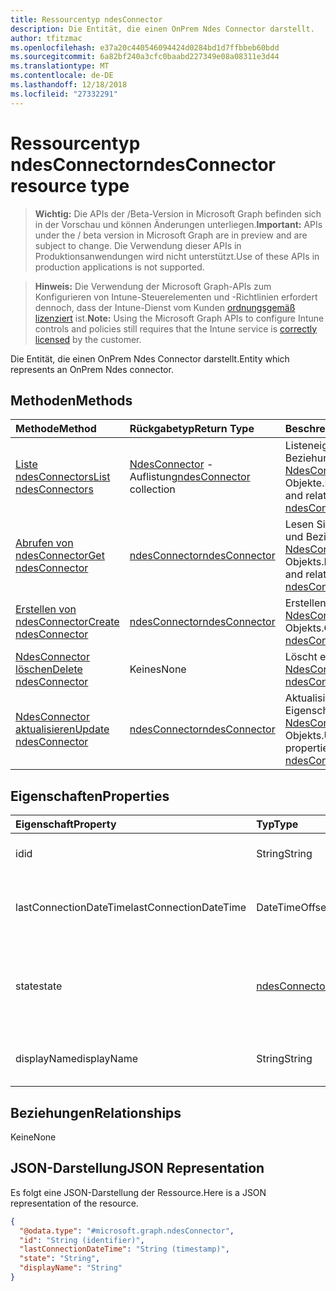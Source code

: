 ```yaml
---
title: Ressourcentyp ndesConnector
description: Die Entität, die einen OnPrem Ndes Connector darstellt.
author: tfitzmac
ms.openlocfilehash: e37a20c440546094424d0284bd1d7ffbbeb60bdd
ms.sourcegitcommit: 6a82bf240a3cfc0baabd227349e08a08311e3d44
ms.translationtype: MT
ms.contentlocale: de-DE
ms.lasthandoff: 12/18/2018
ms.locfileid: "27332291"
---
```

# <a name="ndesconnector-resource-type"></a><span data-ttu-id="f6ef2-103">Ressourcentyp ndesConnector</span><span class="sxs-lookup"><span data-stu-id="f6ef2-103">ndesConnector resource type</span></span>

> <span data-ttu-id="f6ef2-104">**Wichtig:** Die APIs der /Beta-Version in Microsoft Graph befinden sich in der Vorschau und können Änderungen unterliegen.</span><span class="sxs-lookup"><span data-stu-id="f6ef2-104">**Important:** APIs under the / beta version in Microsoft Graph are in preview and are subject to change.</span></span> <span data-ttu-id="f6ef2-105">Die Verwendung dieser APIs in Produktionsanwendungen wird nicht unterstützt.</span><span class="sxs-lookup"><span data-stu-id="f6ef2-105">Use of these APIs in production applications is not supported.</span></span>

> <span data-ttu-id="f6ef2-106">**Hinweis:** Die Verwendung der Microsoft Graph-APIs zum Konfigurieren von Intune-Steuerelementen und -Richtlinien erfordert dennoch, dass der Intune-Dienst vom Kunden [ordnungsgemäß lizenziert](https://go.microsoft.com/fwlink/?linkid=839381) ist.</span><span class="sxs-lookup"><span data-stu-id="f6ef2-106">**Note:** Using the Microsoft Graph APIs to configure Intune controls and policies still requires that the Intune service is [correctly licensed](https://go.microsoft.com/fwlink/?linkid=839381) by the customer.</span></span>

<span data-ttu-id="f6ef2-107">Die Entität, die einen OnPrem Ndes Connector darstellt.</span><span class="sxs-lookup"><span data-stu-id="f6ef2-107">Entity which represents an OnPrem Ndes connector.</span></span>
## <a name="methods"></a><span data-ttu-id="f6ef2-108">Methoden</span><span class="sxs-lookup"><span data-stu-id="f6ef2-108">Methods</span></span>
|<span data-ttu-id="f6ef2-109">Methode</span><span class="sxs-lookup"><span data-stu-id="f6ef2-109">Method</span></span>|<span data-ttu-id="f6ef2-110">Rückgabetyp</span><span class="sxs-lookup"><span data-stu-id="f6ef2-110">Return Type</span></span>|<span data-ttu-id="f6ef2-111">Beschreibung</span><span class="sxs-lookup"><span data-stu-id="f6ef2-111">Description</span></span>|
|:---|:---|:---|
|[<span data-ttu-id="f6ef2-112">Liste ndesConnectors</span><span class="sxs-lookup"><span data-stu-id="f6ef2-112">List ndesConnectors</span></span>](../api/intune-deviceconfig-ndesconnector-list.md)|<span data-ttu-id="f6ef2-113">[NdesConnector](../resources/intune-deviceconfig-ndesconnector.md) -Auflistung</span><span class="sxs-lookup"><span data-stu-id="f6ef2-113">[ndesConnector](../resources/intune-deviceconfig-ndesconnector.md) collection</span></span>|<span data-ttu-id="f6ef2-114">Listeneigenschaften und Beziehungen der [NdesConnector](../resources/intune-deviceconfig-ndesconnector.md) -Objekte.</span><span class="sxs-lookup"><span data-stu-id="f6ef2-114">List properties and relationships of the [ndesConnector](../resources/intune-deviceconfig-ndesconnector.md) objects.</span></span>|
|[<span data-ttu-id="f6ef2-115">Abrufen von ndesConnector</span><span class="sxs-lookup"><span data-stu-id="f6ef2-115">Get ndesConnector</span></span>](../api/intune-deviceconfig-ndesconnector-get.md)|[<span data-ttu-id="f6ef2-116">ndesConnector</span><span class="sxs-lookup"><span data-stu-id="f6ef2-116">ndesConnector</span></span>](../resources/intune-deviceconfig-ndesconnector.md)|<span data-ttu-id="f6ef2-117">Lesen Sie Eigenschaften und Beziehungen des [NdesConnector](../resources/intune-deviceconfig-ndesconnector.md) -Objekts.</span><span class="sxs-lookup"><span data-stu-id="f6ef2-117">Read properties and relationships of the [ndesConnector](../resources/intune-deviceconfig-ndesconnector.md) object.</span></span>|
|[<span data-ttu-id="f6ef2-118">Erstellen von ndesConnector</span><span class="sxs-lookup"><span data-stu-id="f6ef2-118">Create ndesConnector</span></span>](../api/intune-deviceconfig-ndesconnector-create.md)|[<span data-ttu-id="f6ef2-119">ndesConnector</span><span class="sxs-lookup"><span data-stu-id="f6ef2-119">ndesConnector</span></span>](../resources/intune-deviceconfig-ndesconnector.md)|<span data-ttu-id="f6ef2-120">Erstellen eines neuen [NdesConnector](../resources/intune-deviceconfig-ndesconnector.md) -Objekts.</span><span class="sxs-lookup"><span data-stu-id="f6ef2-120">Create a new [ndesConnector](../resources/intune-deviceconfig-ndesconnector.md) object.</span></span>|
|[<span data-ttu-id="f6ef2-121">NdesConnector löschen</span><span class="sxs-lookup"><span data-stu-id="f6ef2-121">Delete ndesConnector</span></span>](../api/intune-deviceconfig-ndesconnector-delete.md)|<span data-ttu-id="f6ef2-122">Keines</span><span class="sxs-lookup"><span data-stu-id="f6ef2-122">None</span></span>|<span data-ttu-id="f6ef2-123">Löscht eine [NdesConnector](../resources/intune-deviceconfig-ndesconnector.md).</span><span class="sxs-lookup"><span data-stu-id="f6ef2-123">Deletes a [ndesConnector](../resources/intune-deviceconfig-ndesconnector.md).</span></span>|
|[<span data-ttu-id="f6ef2-124">NdesConnector aktualisieren</span><span class="sxs-lookup"><span data-stu-id="f6ef2-124">Update ndesConnector</span></span>](../api/intune-deviceconfig-ndesconnector-update.md)|[<span data-ttu-id="f6ef2-125">ndesConnector</span><span class="sxs-lookup"><span data-stu-id="f6ef2-125">ndesConnector</span></span>](../resources/intune-deviceconfig-ndesconnector.md)|<span data-ttu-id="f6ef2-126">Aktualisieren Sie die Eigenschaften eines [NdesConnector](../resources/intune-deviceconfig-ndesconnector.md) -Objekts.</span><span class="sxs-lookup"><span data-stu-id="f6ef2-126">Update the properties of a [ndesConnector](../resources/intune-deviceconfig-ndesconnector.md) object.</span></span>|

## <a name="properties"></a><span data-ttu-id="f6ef2-127">Eigenschaften</span><span class="sxs-lookup"><span data-stu-id="f6ef2-127">Properties</span></span>
|<span data-ttu-id="f6ef2-128">Eigenschaft</span><span class="sxs-lookup"><span data-stu-id="f6ef2-128">Property</span></span>|<span data-ttu-id="f6ef2-129">Typ</span><span class="sxs-lookup"><span data-stu-id="f6ef2-129">Type</span></span>|<span data-ttu-id="f6ef2-130">Beschreibung</span><span class="sxs-lookup"><span data-stu-id="f6ef2-130">Description</span></span>|
|:---|:---|:---|
|<span data-ttu-id="f6ef2-131">id</span><span class="sxs-lookup"><span data-stu-id="f6ef2-131">id</span></span>|<span data-ttu-id="f6ef2-132">String</span><span class="sxs-lookup"><span data-stu-id="f6ef2-132">String</span></span>|<span data-ttu-id="f6ef2-133">Der Schlüssel des NDES Connectors.</span><span class="sxs-lookup"><span data-stu-id="f6ef2-133">The key of the NDES Connector.</span></span>|
|<span data-ttu-id="f6ef2-134">lastConnectionDateTime</span><span class="sxs-lookup"><span data-stu-id="f6ef2-134">lastConnectionDateTime</span></span>|<span data-ttu-id="f6ef2-135">DateTimeOffset</span><span class="sxs-lookup"><span data-stu-id="f6ef2-135">DateTimeOffset</span></span>|<span data-ttu-id="f6ef2-136">Letzte Verbindungszeit für den Ndes Connector</span><span class="sxs-lookup"><span data-stu-id="f6ef2-136">Last connection time for the Ndes Connector</span></span>|
|<span data-ttu-id="f6ef2-137">state</span><span class="sxs-lookup"><span data-stu-id="f6ef2-137">state</span></span>|[<span data-ttu-id="f6ef2-138">ndesConnectorState</span><span class="sxs-lookup"><span data-stu-id="f6ef2-138">ndesConnectorState</span></span>](../resources/intune-deviceconfig-ndesconnectorstate.md)|<span data-ttu-id="f6ef2-139">NDES Connector Status.</span><span class="sxs-lookup"><span data-stu-id="f6ef2-139">Ndes Connector Status.</span></span> <span data-ttu-id="f6ef2-140">Mögliche Werte sind: `none`, `active` und `inactive`.</span><span class="sxs-lookup"><span data-stu-id="f6ef2-140">Possible values are: `none`, `active`, `inactive`.</span></span>|
|<span data-ttu-id="f6ef2-141">displayName</span><span class="sxs-lookup"><span data-stu-id="f6ef2-141">displayName</span></span>|<span data-ttu-id="f6ef2-142">String</span><span class="sxs-lookup"><span data-stu-id="f6ef2-142">String</span></span>|<span data-ttu-id="f6ef2-143">Der Anzeigename der Verbindung Ndes.</span><span class="sxs-lookup"><span data-stu-id="f6ef2-143">The friendly name of the Ndes Connector.</span></span>|

## <a name="relationships"></a><span data-ttu-id="f6ef2-144">Beziehungen</span><span class="sxs-lookup"><span data-stu-id="f6ef2-144">Relationships</span></span>
<span data-ttu-id="f6ef2-145">Keine</span><span class="sxs-lookup"><span data-stu-id="f6ef2-145">None</span></span>
## <a name="json-representation"></a><span data-ttu-id="f6ef2-146">JSON-Darstellung</span><span class="sxs-lookup"><span data-stu-id="f6ef2-146">JSON Representation</span></span>
<span data-ttu-id="f6ef2-147">Es folgt eine JSON-Darstellung der Ressource.</span><span class="sxs-lookup"><span data-stu-id="f6ef2-147">Here is a JSON representation of the resource.</span></span>
<!-- {
  "blockType": "resource",
  "keyProperty": "id",
  "@odata.type": "microsoft.graph.ndesConnector"
}
-->
``` json
{
  "@odata.type": "#microsoft.graph.ndesConnector",
  "id": "String (identifier)",
  "lastConnectionDateTime": "String (timestamp)",
  "state": "String",
  "displayName": "String"
}
```





